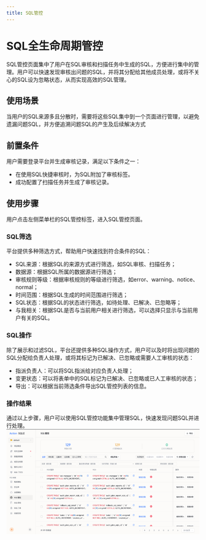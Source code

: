 ```yaml
---
title: SQL管控
---
```


# SQL全生命周期管控

SQL管控页面集中了用户在SQL审核和扫描任务中生成的SQL，方便进行集中的管理。用户可以快速发现审核出问题的SQL，并将其分配给其他成员处理，或将不关心的SQL设为忽略状态，从而实现高效的SQL管理。

## 使用场景

当用户的SQL来源多且分散时，需要将这些SQL集中到一个页面进行管理，以避免遗漏问题SQL，并方便追溯问题SQL的产生及后续解决方式

## 前置条件

用户需要登录平台并生成审核记录，满足以下条件之一：

* 在使用SQL快捷审核时，为SQL附加了审核标签。
* 成功配置了扫描任务并生成了审核记录。

## 使用步骤

用户点击左侧菜单栏的SQL管控标签，进入SQL管控页面。

### SQL筛选

平台提供多种筛选方式，帮助用户快速找到符合条件的SQL：

* SQL来源：根据SQL的来源方式进行筛选，如SQL审核、扫描任务；
* 数据源：根据SQL所属的数据源进行筛选；
* 审核规则等级：根据审核规则的等级进行筛选，如error、warning、notice、normal；
* 时间范围：根据SQL生成的时间范围进行筛选；
* SQL状态：根据SQL的状态进行筛选，如待处理、已解决、已忽略等；
* 与我相关：根据SQL是否与当前用户相关进行筛选，可以选择只显示与当前用户有关的SQL。


### SQL操作

除了展示和过滤SQL，平台还提供多种SQL操作方式，用户可以及时将出现问题的SQL分配给负责人处理，或将其标记为已解决、已忽略或需要人工审核的状态：

* 指派负责人：可以将SQL指派给对应负责人处理；
* 变更状态：可以将表单中的SQL标记为已解决、已忽略或已人工审核的状态；
* 导出：可以根据当前筛选条件导出SQL管控列表的信息。


### 操作结果
通过以上步骤，用户可以使用SQL管控功能集中管理SQL，快速发现问题SQL并进行处理。
![sqlmanage](img/sqlmanage.png)

